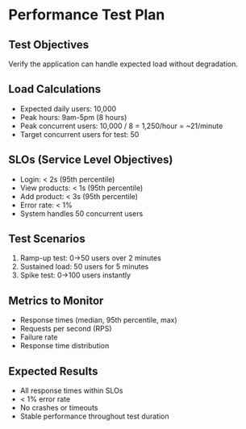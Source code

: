 # Performance Test Plan

## Test Objectives
Verify the application can handle expected load without degradation.

## Load Calculations
- Expected daily users: 10,000
- Peak hours: 9am-5pm (8 hours)
- Peak concurrent users: 10,000 / 8 = 1,250/hour = ~21/minute
- Target concurrent users for test: 50

## SLOs (Service Level Objectives)
- Login: < 2s (95th percentile)
- View products: < 1s (95th percentile)
- Add product: < 3s (95th percentile)
- Error rate: < 1%
- System handles 50 concurrent users

## Test Scenarios
1. Ramp-up test: 0→50 users over 2 minutes
2. Sustained load: 50 users for 5 minutes
3. Spike test: 0→100 users instantly

## Metrics to Monitor
- Response times (median, 95th percentile, max)
- Requests per second (RPS)
- Failure rate
- Response time distribution

## Expected Results
- All response times within SLOs
- < 1% error rate
- No crashes or timeouts
- Stable performance throughout test duration